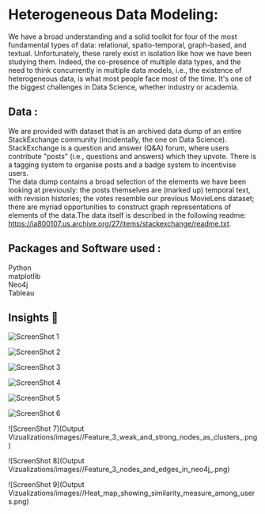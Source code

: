 # Heterogeneous Data Modeling:

We have a broad understanding and a solid toolkit for four of the most fundamental types of data: relational, spatio-temporal, graph-based, and textual. Unfortunately, these rarely exist in isolation like how we have been studying them. Indeed, the co-presence of multiple data types, and the need to think concurrently in multiple data models, i.e., the existence of heterogeneous data, is what most people face most of the time. It's one of the biggest challenges in Data Science, whether industry or academia.


## Data :
We are provided with dataset that is an archived data dump of an entire StackExchange community (incidentally, the one on Data Science). StackExchange is a question and answer (Q&A) forum, where users contribute "posts" (i.e., questions and answers) which they upvote. There is a tagging system to organise posts and a badge system to incentivise users.
<br>
The data dump contains a broad selection of the elements we have been looking at previously: the posts themselves are (marked up) temporal text, with revision histories; the votes resemble our previous MovieLens dataset; there are myriad opportunities to construct graph representations of elements of the data.The data itself is described in the following readme: https://ia800107.us.archive.org/27/items/stackexchange/readme.txt.

## Packages and Software used :
Python <br>
matplotlib <br>
Neo4j <br>
Tableau

## Insights :pencil:

![ScreenShot 1](Vizualizations/images/Feature_1_as_Webpage.png)

![ScreenShot 2](Vizualizations/images/Feature_1_Knowledge_Graph_rep_in_neo4j.png)

![ScreenShot 3](Vizualizations/images/Feature_1_output_as_XML_1.png)

![ScreenShot 4](Vizualizations/images/Feature_1_output_as_XML_2.png)

![ScreenShot 5](Vizualizations/images/Feature_1_output_as_XML.png)

![ScreenShot 6](Vizualizations/images//Feature_2_as_Webpage.png)

![ScreenShot 7](Output Vizualizations/images//Feature_3_weak_and_strong_nodes_as_clusters_.png)

![ScreenShot 8](Output Vizualizations/images//Feature_3_nodes_and_edges_in_neo4j_.png)

![ScreenShot 9](Output Vizualizations/images//Heat_map_showing_similarity_measure_among_users.png)

